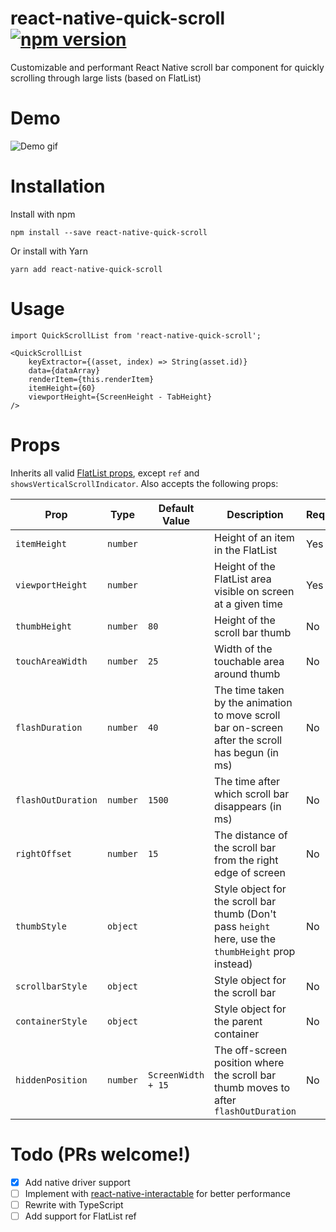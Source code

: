 # react-native-quick-scroll [![npm version](https://img.shields.io/npm/v/react-native-quick-scroll.svg?style=flat)](https://www.npmjs.com/package/react-native-quick-scroll)

Customizable and performant React Native scroll bar component for quickly scrolling through large lists (based on FlatList)

# Demo

![Demo gif](https://github.com/farshed/react-native-quick-scroll/blob/master/demo/rec.gif?raw=true)

# Installation

Install with npm
```
npm install --save react-native-quick-scroll
```
Or install with Yarn
```
yarn add react-native-quick-scroll
```

# Usage

```
import QuickScrollList from 'react-native-quick-scroll';
```
```
<QuickScrollList
	keyExtractor={(asset, index) => String(asset.id)}
	data={dataArray}
	renderItem={this.renderItem}
	itemHeight={60}
	viewportHeight={ScreenHeight - TabHeight}
/>
```

# Props

Inherits all valid [FlatList props](https://facebook.github.io/react-native/docs/flatlist#props), except `ref` and `showsVerticalScrollIndicator`. Also accepts the following props:

| Prop | Type | Default Value | Description | Required |
|-----|-----|-----|-----|-----|
| `itemHeight` | `number` | | Height of an item in the FlatList | Yes |
| `viewportHeight` | `number` | | Height of the FlatList area visible on screen at a given time | Yes |
| `thumbHeight` | `number` | `80` | Height of the scroll bar thumb | No |
| `touchAreaWidth` | `number` | `25` | Width of the touchable area around thumb | No |
| `flashDuration` | `number` | `40` | The time taken by the animation to move scroll bar on-screen after the scroll has begun (in ms) | No |
| `flashOutDuration` | `number` | `1500` | The time after which scroll bar disappears (in ms) | No |
| `rightOffset` | `number` | `15` | The distance of the scroll bar from the right edge of screen | No |
| `thumbStyle` | `object` | | Style object for the scroll bar thumb (Don't pass `height` here, use the `thumbHeight` prop instead) | No |
| `scrollbarStyle` | `object` | | Style object for the scroll bar | No |
| `containerStyle` | `object` | | Style object for the parent container | No |
| `hiddenPosition` | `number` | `ScreenWidth + 15` | The off-screen position where the scroll bar thumb moves to after `flashOutDuration` | No |


# Todo (PRs welcome!)
- [x] Add native driver support
- [ ] Implement with [react-native-interactable](https://github.com/wix/react-native-interactable) for better performance
- [ ] Rewrite with TypeScript
- [ ] Add support for FlatList ref